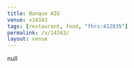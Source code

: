 ```yaml
---
title: Banque AIG
venue: v14343
tags: [restaurant, food, "fhrs:412835"]
permalink: /v/14343/
layout: venue
---
```

null